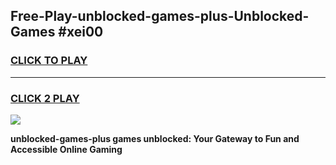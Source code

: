 
## Free-Play-unblocked-games-plus-Unblocked-Games #xei00
<h3>
<a href="https://news.freeplayer.one?title=unblocked-games-plus&ref=8M">CLICK TO PLAY</a></h3>
<hr>

<h3>
<a href="https://news.freeplayer.one?title=unblocked-games-plus&ref=8M">CLICK 2 PLAY</a>
  
</h3>

<a href="https://news.freeplayer.one?title=unblocked-games-plus&ref=8M"><img src="https://clearcache.store/games.png"></a>


**unblocked-games-plus games unblocked: Your Gateway to Fun and Accessible Online Gaming**
